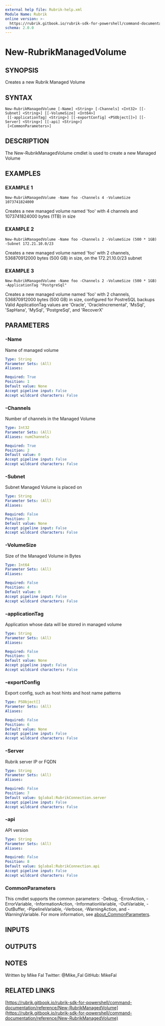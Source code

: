 ```yaml
---
external help file: Rubrik-help.xml
Module Name: Rubrik
online version: >-
  https://rubrik.gitbook.io/rubrik-sdk-for-powershell/command-documentation/reference/New-RubrikManagedVolume
schema: 2.0.0
---
```


# New-RubrikManagedVolume

## SYNOPSIS

Creates a new Rubrik Managed Volume

## SYNTAX

```text
New-RubrikManagedVolume [-Name] <String> [-Channels] <Int32> [[-Subnet] <String>] [[-VolumeSize] <Int64>]
 [[-applicationTag] <String>] [[-exportConfig] <PSObject[]>] [[-Server] <String>] [[-api] <String>]
 [<CommonParameters>]
```

## DESCRIPTION

The New-RubrikManagedVolume cmdlet is used to create a new Managed Volume

## EXAMPLES

### EXAMPLE 1

```text
New-RubrikManagedVolume -Name foo -Channels 4 -VolumeSize 1073741824000
```

Creates a new managed volume named 'foo' with 4 channels and 1073741824000 bytes \(1TB\) in size

### EXAMPLE 2

```text
New-RubrikManagedVolume -Name foo -Channels 2 -VolumeSize (500 * 1GB) -Subnet 172.21.10.0/23
```

Creates a new managed volume named 'foo' with 2 channels, 536870912000 bytes \(500 GB\) in size, on the 172.21.10.0/23 subnet

### EXAMPLE 3

```text
New-RubrikManagedVolume -Name foo -Channels 2 -VolumeSize (500 * 1GB) -ApplicationTag "PostgreSql"
```

Creates a new managed volume named 'foo' with 2 channels, 536870912000 bytes \(500 GB\) in size, configured for PostreSQL backups Valid ApplicationTag values are 'Oracle', 'OracleIncremental', 'MsSql', 'SapHana', 'MySql', 'PostgreSql', and 'RecoverX'

## PARAMETERS

### -Name

Name of managed volume

```yaml
Type: String
Parameter Sets: (All)
Aliases:

Required: True
Position: 1
Default value: None
Accept pipeline input: False
Accept wildcard characters: False
```

### -Channels

Number of channels in the Managed Volume

```yaml
Type: Int32
Parameter Sets: (All)
Aliases: numChannels

Required: True
Position: 2
Default value: 0
Accept pipeline input: False
Accept wildcard characters: False
```

### -Subnet

Subnet Managed Volume is placed on

```yaml
Type: String
Parameter Sets: (All)
Aliases:

Required: False
Position: 3
Default value: None
Accept pipeline input: False
Accept wildcard characters: False
```

### -VolumeSize

Size of the Managed Volume in Bytes

```yaml
Type: Int64
Parameter Sets: (All)
Aliases:

Required: False
Position: 4
Default value: 0
Accept pipeline input: False
Accept wildcard characters: False
```

### -applicationTag

Application whose data will be stored in managed volume

```yaml
Type: String
Parameter Sets: (All)
Aliases:

Required: False
Position: 5
Default value: None
Accept pipeline input: False
Accept wildcard characters: False
```

### -exportConfig

Export config, such as host hints and host name patterns

```yaml
Type: PSObject[]
Parameter Sets: (All)
Aliases:

Required: False
Position: 6
Default value: None
Accept pipeline input: False
Accept wildcard characters: False
```

### -Server

Rubrik server IP or FQDN

```yaml
Type: String
Parameter Sets: (All)
Aliases:

Required: False
Position: 7
Default value: $global:RubrikConnection.server
Accept pipeline input: False
Accept wildcard characters: False
```

### -api

API version

```yaml
Type: String
Parameter Sets: (All)
Aliases:

Required: False
Position: 8
Default value: $global:RubrikConnection.api
Accept pipeline input: False
Accept wildcard characters: False
```

### CommonParameters

This cmdlet supports the common parameters: -Debug, -ErrorAction, -ErrorVariable, -InformationAction, -InformationVariable, -OutVariable, -OutBuffer, -PipelineVariable, -Verbose, -WarningAction, and -WarningVariable. For more information, see [about\_CommonParameters](http://go.microsoft.com/fwlink/?LinkID=113216).

## INPUTS

## OUTPUTS

## NOTES

Written by Mike Fal Twitter: @Mike\_Fal GitHub: MikeFal

## RELATED LINKS

[https://rubrik.gitbook.io/rubrik-sdk-for-powershell/command-documentation/reference/New-RubrikManagedVolume](https://rubrik.gitbook.io/rubrik-sdk-for-powershell/command-documentation/reference/New-RubrikManagedVolume)

